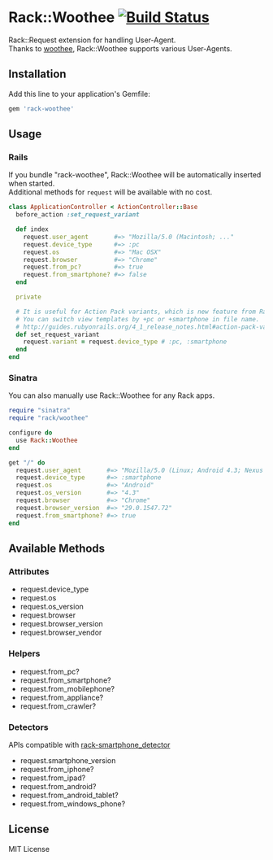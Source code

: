 # Rack::Woothee [![Build Status](https://travis-ci.org/k0kubun/rack-woothee.svg)](https://travis-ci.org/k0kubun/rack-woothee)

Rack::Request extension for handling User-Agent.  
Thanks to [woothee](https://github.com/woothee/woothee-ruby), Rack::Woothee supports various User-Agents.

## Installation

Add this line to your application's Gemfile:

```ruby
gem 'rack-woothee'
```

## Usage

### Rails

If you bundle "rack-woothee", Rack::Woothee will be automatically inserted when started.  
Additional methods for `request` will be available with no cost.

```ruby
class ApplicationController < ActionController::Base
  before_action :set_request_variant

  def index
    request.user_agent       #=> "Mozilla/5.0 (Macintosh; ..."
    request.device_type      #=> :pc
    request.os               #=> "Mac OSX"
    request.browser          #=> "Chrome"
    request.from_pc?         #=> true
    request.from_smartphone? #=> false
  end

  private

  # It is useful for Action Pack variants, which is new feature from Rails 4.1.
  # You can switch view templates by +pc or +smartphone in file name.
  # http://guides.rubyonrails.org/4_1_release_notes.html#action-pack-variants
  def set_request_variant
    request.variant = request.device_type # :pc, :smartphone
  end
end
```

### Sinatra

You can also manually use Rack::Woothee for any Rack apps.

```ruby
require "sinatra"
require "rack/woothee"

configure do
  use Rack::Woothee
end

get "/" do
  request.user_agent       #=> "Mozilla/5.0 (Linux; Android 4.3; Nexus 7 ..."
  request.device_type      #=> :smartphone
  request.os               #=> "Android"
  request.os_version       #=> "4.3"
  request.browser          #=> "Chrome"
  request.browser_version  #=> "29.0.1547.72"
  request.from_smartphone? #=> true
end
```

## Available Methods

### Attributes
- request.device\_type
- request.os
- request.os\_version
- request.browser
- request.browser\_version
- request.browser\_vendor

### Helpers
- request.from\_pc?
- request.from\_smartphone?
- request.from\_mobilephone?
- request.from\_appliance?
- request.from\_crawler?

### Detectors
APIs compatible with [rack-smartphone\_detector](https://github.com/ihara2525/rack-smartphone_detector)

- request.smartphone\_version
- request.from\_iphone?
- request.from\_ipad?
- request.from\_android?
- request.from\_android\_tablet?
- request.from\_windows\_phone?

## License

MIT License
